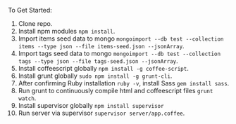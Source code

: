 To Get Started:

1. Clone repo.
2. Install npm modules `npm install`.
3. Import items seed data to mongo `mongoimport --db test --collection items --type
   json --file items-seed.json --jsonArray`.
4. Import tags seed data to mongo `mongoimport --db test --collection tags --type
   json --file tags-seed.json --jsonArray`.
5. Install coffeescript globally `npm install -g coffee-script`.
6. Install grunt globally `sudo npm install -g grunt-cli`.
7. After confirming Ruby installation `ruby -v`, install Sass `gem install sass`.
8. Run grunt to continuously compile html and coffeescript files `grunt watch`.
9. Install supervisor globally `npm install supervisor`
10. Run server via supervisor `supervisor server/app.coffee`.
